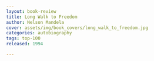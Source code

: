 ```yaml
---
layout: book-review
title: Long Walk to Freedom
author: Nelson Mandela
cover: assets/img/book_covers/long_walk_to_freedom.jpg
categories: autobiography
tags: top-100
released: 1994

---
```

